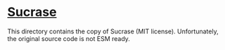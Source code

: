 # [Sucrase](https://github.com/alangpierce/sucrase)

This directory contains the copy of Sucrase (MIT license). Unfortunately, the original source code is not ESM ready.
